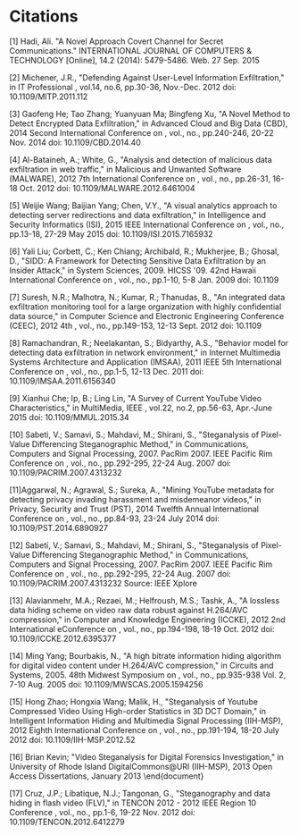 # Citations


[1] Hadi, Ali. "A Novel Approach Covert Channel for Secret Communications." INTERNATIONAL JOURNAL OF COMPUTERS \& TECHNOLOGY [Online], 14.2 (2014): 5479-5486. Web. 27 Sep. 2015 

[2] Michener, J.R., "Defending Against User-Level Information Exfiltration," in IT Professional , vol.14, no.6, pp.30-36, Nov.-Dec. 2012 doi: 10.1109/MITP.2011.112

[3] Gaofeng He; Tao Zhang; Yuanyuan Ma; Bingfeng Xu, "A Novel Method to Detect Encrypted Data Exfiltration," in Advanced Cloud and Big Data (CBD), 2014 Second International Conference on , vol., no., pp.240-246, 20-22 Nov. 2014
doi: 10.1109/CBD.2014.40

[4] Al-Bataineh, A.; White, G., "Analysis and detection of malicious data exfiltration in web traffic," in Malicious and Unwanted Software (MALWARE), 2012 7th International Conference on , vol., no., pp.26-31, 16-18 Oct. 2012
doi: 10.1109/MALWARE.2012.6461004

[5] Weijie Wang; Baijian Yang; Chen, V.Y., "A visual analytics approach to detecting server redirections and data exfiltration," in Intelligence and Security Informatics (ISI), 2015 IEEE International Conference on , vol., no., pp.13-18, 27-29 May 2015
doi: 10.1109/ISI.2015.7165932

[6] Yali Liu; Corbett, C.; Ken Chiang; Archibald, R.; Mukherjee, B.; Ghosal, D., "SIDD: A Framework for Detecting Sensitive Data Exfiltration by an Insider Attack," in System Sciences, 2009. HICSS '09. 42nd Hawaii International Conference on , vol., no., pp.1-10, 5-8 Jan. 2009
doi: 10.1109

[7] Suresh, N.R.; Malhotra, N.; Kumar, R.; Thanudas, B., "An integrated data exfiltration monitoring tool for a large organization with highly confidential data source," in Computer Science and Electronic Engineering Conference (CEEC), 2012 4th , vol., no., pp.149-153, 12-13 Sept. 2012
doi: 10.1109

[8] Ramachandran, R.; Neelakantan, S.; Bidyarthy, A.S., "Behavior model for detecting data exfiltration in network environment," in Internet Multimedia Systems Architecture and Application (IMSAA), 2011 IEEE 5th International Conference on , vol., no., pp.1-5, 12-13 Dec. 2011
doi: 10.1109/IMSAA.2011.6156340

[9] Xianhui Che; Ip, B.; Ling Lin, "A Survey of Current YouTube Video Characteristics," in MultiMedia, IEEE , vol.22, no.2, pp.56-63, Apr.-June 2015
doi: 10.1109/MMUL.2015.34

[10] Sabeti, V.; Samavi, S.; Mahdavi, M.; Shirani, S., "Steganalysis of Pixel-Value Differencing Steganographic Method," in Communications, Computers and Signal Processing, 2007. PacRim 2007. IEEE Pacific Rim Conference on , vol., no., pp.292-295, 22-24 Aug. 2007
doi: 10.1109/PACRIM.2007.4313232

[11]Aggarwal, N.; Agrawal, S.; Sureka, A., "Mining YouTube metadata for detecting privacy invading harassment and misdemeanor videos," in Privacy, Security and Trust (PST), 2014 Twelfth Annual International Conference on , vol., no., pp.84-93, 23-24 July 2014
doi: 10.1109/PST.2014.6890927

[12] Sabeti, V.; Samavi, S.; Mahdavi, M.; Shirani, S., "Steganalysis of Pixel-Value Differencing Steganographic Method," in Communications, Computers and Signal Processing, 2007. PacRim 2007. IEEE Pacific Rim Conference on , vol., no., pp.292-295, 22-24 Aug. 2007
doi: 10.1109/PACRIM.2007.4313232
Source: IEEE Xplore 

[13] Alavianmehr, M.A.; Rezaei, M.; Helfroush, M.S.; Tashk, A., "A lossless data hiding scheme on video raw data robust against H.264/AVC compression," in Computer and Knowledge Engineering (ICCKE), 2012 2nd International eConference on , vol., no., pp.194-198, 18-19 Oct. 2012
doi: 10.1109/ICCKE.2012.6395377

[14] Ming Yang; Bourbakis, N., "A high bitrate information hiding algorithm for digital video content under H.264/AVC compression," in Circuits and Systems, 2005. 48th Midwest Symposium on , vol., no., pp.935-938 Vol. 2, 7-10 Aug. 2005 doi: 10.1109/MWSCAS.2005.1594256 

[15] Hong Zhao; Hongxia Wang; Malik, H., "Steganalysis of Youtube Compressed Video Using High-order Statistics in 3D DCT Domain," in Intelligent Information Hiding and Multimedia Signal Processing (IIH-MSP), 2012 Eighth International Conference on , vol., no., pp.191-194, 18-20 July 2012
doi: 10.1109/IIH-MSP.2012.52

[16] Brian Kevin; "Video Steganalysis for Digital Forensics Investigation," in University of Rhode Island DigitalCommons@URI (IIH-MSP), 2013 Open Access Dissertations, January 2013
\end{document}

[17] Cruz, J.P.; Libatique, N.J.; Tangonan, G., "Steganography and data hiding in flash video (FLV)," in TENCON 2012 - 2012 IEEE Region 10 Conference , vol., no., pp.1-6, 19-22 Nov. 2012
doi: 10.1109/TENCON.2012.6412279


